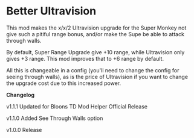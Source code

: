 # Better Ultravision

This mod makes the x/x/2 Ultravision upgrade for the Super Monkey not give such a pitiful range bonus, and/or make the Supe be able to attack through walls.

By default, Super Range Upgrade give +10 range, while Ultravision only gives +3 range. This mod improves that to +6 range by default.

All this is changeable in a config (you'll need to change the config for seeing through walls), as is the price of Ultravision if you want to change the upgrade cost due to this increased power.

**Changelog**

v1.1.1 Updated for Bloons TD Mod Helper Official Release

v1.1.0 Added See Through Walls option

v1.0.0 Release